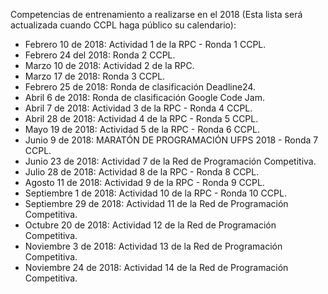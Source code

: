 Competencias de entrenamiento a realizarse en el 2018 (Esta lista será actualizada cuando CCPL haga público su calendario):

* Febrero 10 de 2018: Actividad 1 de la RPC - Ronda 1 CCPL.
* Febrero 24 del 2018: Ronda 2 CCPL.
* Marzo 10 de 2018: Actividad 2 de la RPC.
* Marzo 17 de 2018: Ronda 3 CCPL.
* Febrero 25 de 2018: Ronda de clasificación Deadline24.
* Abril 6 de 2018: Ronda de clasificación Google Code Jam.
* Abril 7 de 2018: Actividad 3 de la RPC - Ronda 4 CCPL.
* Abril 28 de 2018: Actividad 4 de la RPC - Ronda 5 CCPL. 
* Mayo 19 de 2018: Actividad 5 de la RPC - Ronda 6 CCPL. 
* Junio 9 de 2018: MARATÓN DE PROGRAMACIÓN UFPS 2018 - Ronda 7 CCPL. 
* Junio 23 de 2018: Actividad 7 de la Red de Programación Competitiva. 
* Julio 28 de 2018: Actividad 8 de la RPC - Ronda 8 CCPL. 
* Agosto 11 de 2018: Actividad 9 de la RPC - Ronda 9 CCPL. 
* Septiembre 1 de 2018: Actividad 10 de la RPC - Ronda 10 CCPL. 
* Septiembre 29 de 2018: Actividad 11 de la Red de Programación Competitiva.
* Octubre 20 de 2018: Actividad 12 de la Red de Programación Competitiva. 
* Noviembre 3 de 2018: Actividad 13 de la Red de Programación Competitiva. 
* Noviembre 24 de 2018: Actividad 14 de la Red de Programación Competitiva.
